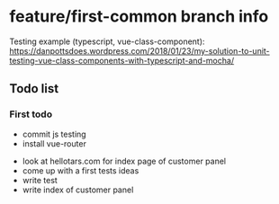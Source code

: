 # feature/first-common branch info

Testing example (typescript, vue-class-component): <https://danpottsdoes.wordpress.com/2018/01/23/my-solution-to-unit-testing-vue-class-components-with-typescript-and-mocha/>

## Todo list

### First todo
+ commit js testing
+ install vue-router
- look at hellotars.com for index page of customer panel
- come up with a first tests ideas
- write test
- write index of customer panel

